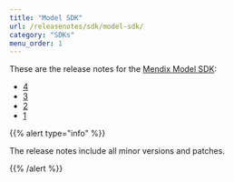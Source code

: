 ```yaml
---
title: "Model SDK"
url: /releasenotes/sdk/model-sdk/
category: "SDKs"
menu_order: 1
---
```


These are the release notes for the [Mendix Model SDK](/apidocs-mxsdk/mxsdk/sdk-intro/):

* [4](/releasenotes/sdk/model-sdk-4/)
* [3](/releasenotes/sdk/model-sdk-3/)
* [2](/releasenotes/sdk/model-sdk-2/)
* [1](/releasenotes/sdk/model-sdk-1/)

{{% alert type="info" %}}

The release notes include all minor versions and patches.

{{% /alert %}}
